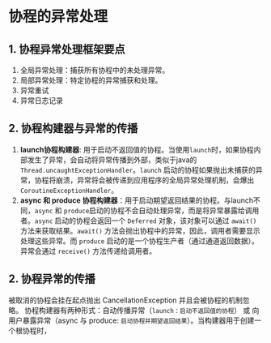 # 协程的异常处理

## 1. 协程异常处理框架要点

1. 全局异常处理：捕获所有协程中的未处理异常。
2. 局部异常处理：特定协程的异常捕获和处理。
3. 异常重试
4. 异常日志记录

## 2. 协程构建器与异常的传播

1. **launch协程构建器**: 用于启动不返回值的协程。当使用`launch`时，如果协程内部发生了异常，会自动将异常传播到外部，类似于java的`Thread.uncaughtExceptionHandler`。`launch` 启动的协程如果抛出未捕获的异常，协程将崩溃，异常将会被传递到应用程序的全局异常处理机制，会爆出 `CoroutineExceptionHandler`。
2. **async 和 produce 协程构建器**：用于启动期望返回结果的协程。与launch不同，`async` 和 `produce`启动的协程不会自动处理异常，而是将异常暴露给调用者。`async` 启动的协程会返回一个 `Deferred` 对象，该对象可以通过 `await()` 方法来获取结果。`await()` 方法会抛出协程中的异常，因此，调用者需要显示处理这些异常。而 `produce` 启动的是一个协程生产者（通过通道返回数据）。异常会通过 `receive()` 方法传递给调用者。

## 2. 协程异常的传播

被取消的协程会挂在起点抛出 CancellationException 并且会被协程的机制忽略。
协程构建器有两种形式：自动传播异常（`launch：启动不返回值的协程`） 或 向用户暴露异常（async 与 produce: `启动协程并期望返回结果`）。当构建器用于创建一个根协程时，

